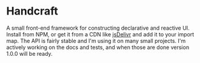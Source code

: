 # Handcraft

A small front-end framework for constructing declarative and reactive UI. Install from NPM, or get it from a CDN like [jsDelivr](https://cdn.jsdelivr.net/gh/erickmerchant/handcraft@latest/prelude/all.js) and add it to your import map. The API is fairly stable and I'm using it on many small projects. I'm actively working on the docs and tests, and when those are done version 1.0.0 will be ready.
